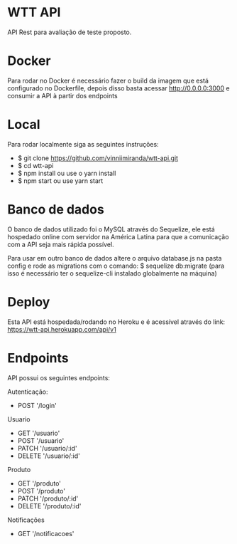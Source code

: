 # WTT API 

API Rest para avaliação de teste proposto.

# Docker 

Para rodar no Docker é necessário fazer o build da imagem que está configurado no Dockerfile, depois disso basta acessar http://0.0.0.0:3000 e consumir a API à partir dos endpoints 

# Local

Para rodar localmente siga as seguintes instruções: 

- $ git clone https://github.com/vinniimiranda/wtt-api.git
- $ cd wtt-api
- $ npm install ou use o yarn install
- $ npm start ou use yarn start


# Banco de dados

O banco de dados utilizado foi o MySQL através do Sequelize, ele está hospedado online com servidor na América Latina para que a comunicação com a API seja mais rápida possível.

Para usar em outro banco de dados altere o arquivo database.js na pasta config e rode as migrations com o comando: 
$ sequelize db:migrate (para isso é necessário ter o sequelize-cli instalado globalmente na máquina)


# Deploy 

Esta API está hospedada/rodando no Heroku e é acessível através do link: https://wtt-api.herokuapp.com/api/v1

# Endpoints

API possui os seguintes endpoints:

Autenticação: 
- POST '/login'

Usuario
- GET '/usuario'
- POST '/usuario'
- PATCH '/usuario/:id'
- DELETE '/usuario/:id'

Produto
- GET '/produto'
- POST '/produto'
- PATCH '/produto/:id'
- DELETE '/produto/:id'

Notificações
- GET '/notificacoes'

